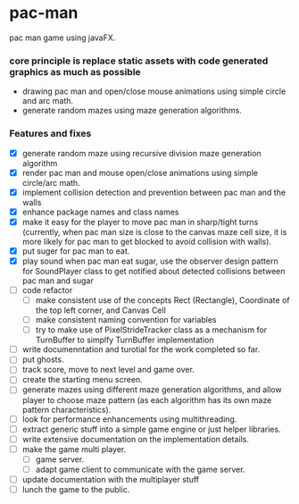 # pac-man
pac man game using javaFX.

### core principle is replace static assets with code generated graphics as much as possible
  - drawing pac man and open/close mouse animations using simple circle and arc math.
  - generate random mazes using maze generation algorithms.


### Features and fixes
- [X] generate random maze using recursive division maze generation algorithm
- [X] render pac man and mouse open/close animations using simple circle/arc math.
- [X] implement collision detection and prevention between pac man and the walls
- [X] enhance package names and class names
- [X] make it easy for the player to move pac man in sharp/tight turns (currently, when pac man size is close to the canvas maze cell size, it is more likely for pac man to get blocked to avoid collision with walls).
- [X] put suger for pac man to eat.
- [X] play sound when pac man eat sugar, use the observer design pattern for SoundPlayer class to get notified about detected collisions between pac man and sugar
- [ ] code refactor
  - [ ] make consistent use of the concepts Rect (Rectangle), Coordinate of the top left corner, and Canvas Cell
  - [ ] make consistent naming convention for variables
  - [ ] try to make use of PixelStrideTracker class as a mechanism for TurnBuffer to simplfy TurnBuffer implementation
- [ ] write documenntation and turotial for the work completed so far.
- [ ] put ghosts.
- [ ] track score, move to next level and game over.
- [ ] create the starting menu screen.
- [ ] generate mazes using different maze generation algorithms, and allow player to choose maze pattern (as each algorithm has its own maze pattern characteristics).
- [ ] look for performance enhancements using multithreading.
- [ ] extract generic stuff into a simple game engine or just helper libraries.
- [ ] write extensive documentation on the implementation details.
- [ ] make the game multi player.
  - [ ] game server.
  - [ ] adapt game client to communicate with the game server.
- [ ] update documentation with the multiplayer stuff
- [ ] lunch the game to the public.
